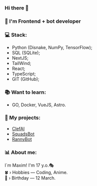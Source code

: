 ### Hi there 👋
### 🎈 I'm Frontend + bot developer 

### 💻 Stack:
- Python (Disnake, NumPy, TensorFlow);
- SQL (SQLite);
- NextJS;
- TailWind;
- React;
- TypeScript;
- GIT (GitHub);

### 📚 Want to learn:
- GO, Docker, VueJS, Astro.

### 🔮 My projects:
- [ClefAI](https://clef-ai.ru/)
- [SquadsBot](https://squadsbot.ru/)
- [RannyBot](https://discord.com/oauth2/authorize?client_id=1284123685690802269)

### 📊 About me:
I`m Maxim! I'm 17 y.o.🎭 <br>
🍀 › Hobbies — Coding, Anime. <br>
🧊 › Birthday — 12 March.

<!--
**RanVix/RanVix** is a ✨ _special_ ✨ repository because its `README.md` (this file) appears on your GitHub profile.

Here are some ideas to get you started:

- 🔭 I’m currently working on ...
- 🌱 I’m currently learning ...
- 👯 I’m looking to collaborate on ...
- 🤔 I’m looking for help with ...
- 💬 Ask me about ...
- 📫 How to reach me: ...
- 😄 Pronouns: ...
- ⚡ Fun fact: ...
-->
